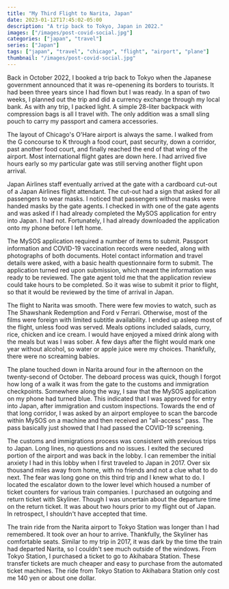 ```yaml
---
title: "My Third Flight to Narita, Japan"
date: 2023-01-12T17:45:02-05:00
description: "A trip back to Tokyo, Japan in 2022."
images: ["/images/post-covid-social.jpg"]
categories: ["japan", "travel"]
series: ["Japan"]
tags: ["japan", "travel", "chicago", "flight", "airport", "plane"]
thumbnail: "/images/post-covid-social.jpg"
---
```


Back in October 2022, I booked a trip back to Tokyo when the Japanese government announced that it was re-openening its borders to tourists. It had been three years since I had flown but I was ready. In a span of two weeks, I planned out the trip and did a currency exchange through my local bank. As with any trip, I packed light. A simple 28-liter backpack with compression bags is all I travel with. The only addition was a small sling pouch to carry my passport and camera accessories.

The layout of Chicago's O'Hare airport is always the same. I walked from the G concourse to K through a food court, past security, down a corridor, past another food court, and finally reached the end of that wing of the airport. Most international flight gates are down here. I had arrived five hours early so my particular gate was still serving another flight upon arrival.

Japan Airlines staff eventually arrived at the gate with a cardboard cut-out of a Japan Airlines flight attendant. The cut-out had a sign that asked for all passengers to wear masks. I noticed that passengers without masks were handed masks by the gate agents. I checked in with one of the gate agents and was asked if I had already completed the MySOS application for entry into Japan. I had not. Fortunately, I had already downloaded the application onto my phone before I left home.

The MySOS application required a number of items to submit. Passport information and COVID-19 vaccination records were needed, along with photographs of both documents. Hotel contact information and travel details were asked, with a basic health questionnaire form to submit. The application turned red upon submission, which meant the information was ready to be reviewed. The gate agent told me that the application review could take hours to be completed. So it was wise to submit it prior to flight, so that it would be reviewed by the time of arrival in Japan.

The flight to Narita was smooth. There were few movies to watch, such as The Shawshank Redemption and Ford v Ferrari. Otherwise, most of the films were foreign with limited subtitle availability. I ended up asleep most of the flight, unless food was served. Meals options included salads, curry, rice, chicken and ice cream. I would have enjoyed a mixed drink along with the meals but was I was sober. A few days after the flight would mark one year without alcohol, so water or apple juice were my choices. Thankfully, there were no screaming babies.

The plane touched down in Narita around four in the afternoon on the twenty-second of October. The deboard process was quick, though I forgot how long of a walk it was from the gate to the customs and immigration checkpoints. Somewhere along the way, I saw that the MySOS application on my phone had turned blue. This indicated that I was approved for entry into Japan, after immigration and custom inspections. Towards the end of that long corridor, I was asked by an airport employee to scan the barcode within MySOS on a machine and then received an "all-access" pass. The pass basically just showed that I had passed the COVID-19 screening.

The customs and immigrations process was consistent with previous trips to Japan. Long lines, no questions and no issues. I exited the secured portion of the airport and was back in the lobby. I can remember the initial anxiety I had in this lobby when I first traveled to Japan in 2017. Over six thousand miles away from home, with no friends and not a clue what to do next. The fear was long gone on this third trip and I knew what to do. I located the escalator down to the lower level which housed a number of ticket counters for various train companies. I purchased an outgoing and return ticket with Skyliner. Though I was uncertain about the departure time on the return ticket. It was about two hours prior to my flight out of Japan. In retrospect, I shouldn't have accepted that time.

The train ride from the Narita airport to Tokyo Station was longer than I had remembered. It took over an hour to arrive. Thankfully, the Skyliner has comfortable seats. Similar to my trip in 2017, it was dark by the time the train had departed Narita, so I couldn't see much outside of the windows. From Tokyo Station, I purchased a ticket to go to Akihabara Station. These transfer tickets are much cheaper and easy to purchase from the automated ticket machines. The ride from Tokyo Station to Akihabara Station only cost me 140 yen or about one dollar.
